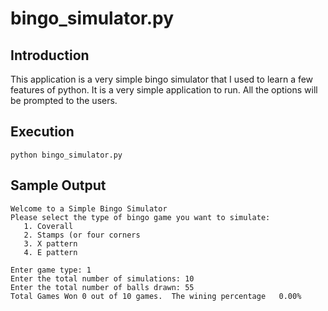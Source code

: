 # bingo_simulator.py

## Introduction
This application is a very simple bingo simulator that I used to learn a few features of python.   It is a very simple application to run.   All the options will be prompted to the users.

## Execution
```buildoutcfg
python bingo_simulator.py
```
## Sample Output
```buildoutcfg
Welcome to a Simple Bingo Simulator
Please select the type of bingo game you want to simulate:
   1. Coverall
   2. Stamps (or four corners
   3. X pattern
   4. E pattern

Enter game type: 1
Enter the total number of simulations: 10
Enter the total number of balls drawn: 55
Total Games Won 0 out of 10 games.  The wining percentage   0.00%
```